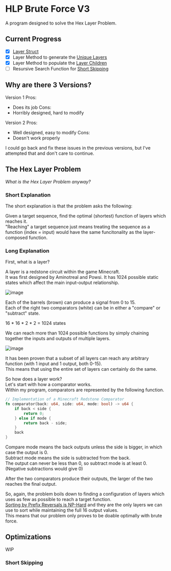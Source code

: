 # HLP Brute Force V3

A program designed to solve the Hex Layer Problem.

## Current Progress

- [x] [Layer Struct](https://github.com/Robolta/HLP-Brute-Force-V3/blob/main/src/search/layers.rs#L36)
- [x] Layer Method to generate the [Unique Layers](https://github.com/Robolta/HLP-Brute-Force-V3/blob/a2e1daa8f66d5061bcd67b76f8f92b7f5a894bee/src/search/layers.rs#L87)
- [x] Layer Method to populate the [Layer Children](https://github.com/Robolta/HLP-Brute-Force-V3/blob/a2e1daa8f66d5061bcd67b76f8f92b7f5a894bee/src/search/layers.rs#L119C5-L119C5)
- [ ] Resursive Search Function for [Short Skipping](#short-skipping)

## Why are there 3 Versions?

Version 1
Pros:
- Does its job
Cons:
- Horribly designed, hard to modify

Version 2
Pros:
- Well designed, easy to modify
Cons:
- Doesn't work properly

I could go back and fix these issues in the previous versions, but I've attempted that and don't care to continue.

## The Hex Layer Problem
*What is the Hex Layer Problem anyway?*

### Short Explanation

The short explanation is that the problem asks the following:

Given a target sequence, find the optimal (shortest) function of layers which reaches it.  
"Reaching" a target sequence just means treating the sequence as a function (index = input) would have the same funcitonality as the layer-composed function.

### Long Explanation

First, what is a layer?

A layer is a redstone circuit within the game Minecraft.  
It was first designed by Aminotreal and Powsi.
It has 1024 possible static states which affect the main input-output relationship.

![image](https://media.discordapp.net/attachments/721120731974598726/1017443702332993616/unknown.png)

Each of the barrels (brown) can produce a signal from 0 to 15.  
Each of the right two comparators (white) can be in either a "compare" or "subtract" state.

16 * 16 * 2 * 2 = 1024 states

We can reach more than 1024 possible functions by simply chaining together the inputs and outputs of multiple layers.

![image](https://user-images.githubusercontent.com/58904726/209972849-b7c6413a-4b86-40d7-a08e-642f22cd952b.png)

It has been proven that a subset of all layers can reach any arbitrary function (with 1 input and 1 output, both 0-15).  
This means that using the entire set of layers can certainly do the same.

So how does a layer work?  
Let's start with how a comparator works.  
Within my program, comparators are represented by the following function.

```rust
// Implementation of a Minecraft Redstone Comparator
fn comparator(back: u64, side: u64, mode: bool) -> u64 {
    if back < side {
        return 0;
    } else if mode {
        return back - side;
    }
    back
}
```

Compare mode means the back outputs unless the side is bigger, in which case the output is 0.  
Subtract mode means the side is subtracted from the back.  
The output can never be less than 0, so subtract mode is at least 0. (Negative subtractions would give 0)

After the two comparators produce their outputs, the larger of the two reaches the final output.

So, again, the problem boils down to finding a configuration of layers which uses as few as possible to reach a target function.  
[Sorting by Prefix Reversals is NP-Hard](https://arxiv.org/abs/1111.0434v1) and they are the only layers we can use to sort while maintaining the full 16 output values.  
This means that our problem only proves to be doable optimally with brute force.

## Optimizations

WIP

### Short Skipping